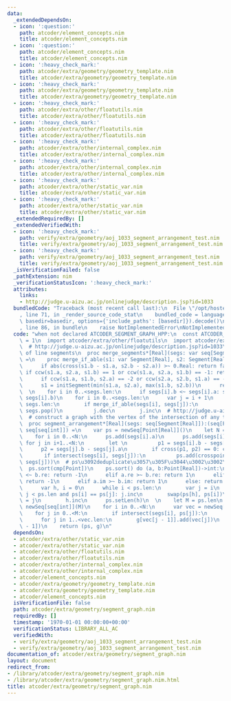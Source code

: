 ```yaml
---
data:
  _extendedDependsOn:
  - icon: ':question:'
    path: atcoder/element_concepts.nim
    title: atcoder/element_concepts.nim
  - icon: ':question:'
    path: atcoder/element_concepts.nim
    title: atcoder/element_concepts.nim
  - icon: ':heavy_check_mark:'
    path: atcoder/extra/geometry/geometry_template.nim
    title: atcoder/extra/geometry/geometry_template.nim
  - icon: ':heavy_check_mark:'
    path: atcoder/extra/geometry/geometry_template.nim
    title: atcoder/extra/geometry/geometry_template.nim
  - icon: ':heavy_check_mark:'
    path: atcoder/extra/other/floatutils.nim
    title: atcoder/extra/other/floatutils.nim
  - icon: ':heavy_check_mark:'
    path: atcoder/extra/other/floatutils.nim
    title: atcoder/extra/other/floatutils.nim
  - icon: ':heavy_check_mark:'
    path: atcoder/extra/other/internal_complex.nim
    title: atcoder/extra/other/internal_complex.nim
  - icon: ':heavy_check_mark:'
    path: atcoder/extra/other/internal_complex.nim
    title: atcoder/extra/other/internal_complex.nim
  - icon: ':heavy_check_mark:'
    path: atcoder/extra/other/static_var.nim
    title: atcoder/extra/other/static_var.nim
  - icon: ':heavy_check_mark:'
    path: atcoder/extra/other/static_var.nim
    title: atcoder/extra/other/static_var.nim
  _extendedRequiredBy: []
  _extendedVerifiedWith:
  - icon: ':heavy_check_mark:'
    path: verify/extra/geometry/aoj_1033_segment_arrangement_test.nim
    title: verify/extra/geometry/aoj_1033_segment_arrangement_test.nim
  - icon: ':heavy_check_mark:'
    path: verify/extra/geometry/aoj_1033_segment_arrangement_test.nim
    title: verify/extra/geometry/aoj_1033_segment_arrangement_test.nim
  _isVerificationFailed: false
  _pathExtension: nim
  _verificationStatusIcon: ':heavy_check_mark:'
  attributes:
    links:
    - http://judge.u-aizu.ac.jp/onlinejudge/description.jsp?id=1033
  bundledCode: "Traceback (most recent call last):\n  File \"/opt/hostedtoolcache/Python/3.9.6/x64/lib/python3.9/site-packages/onlinejudge_verify/documentation/build.py\"\
    , line 71, in _render_source_code_stat\n    bundled_code = language.bundle(stat.path,\
    \ basedir=basedir, options={'include_paths': [basedir]}).decode()\n  File \"/opt/hostedtoolcache/Python/3.9.6/x64/lib/python3.9/site-packages/onlinejudge_verify/languages/nim.py\"\
    , line 86, in bundle\n    raise NotImplementedError\nNotImplementedError\n"
  code: "when not declared ATCODER_SEGMENT_GRAPH_HPP:\n  const ATCODER_SEGMENT_GRAPH_HPP*\
    \ = 1\n  import atcoder/extra/other/floatutils\n  import atcoder/extra/geometry/geometry_template\n\
    \  # http://judge.u-aizu.ac.jp/onlinejudge/description.jsp?id=1033\n  # deduplication\
    \ of line segments\n  proc merge_segments*[Real](segs: var seq[Segment[Real]])\
    \ =\n    proc merge_if_able(s1: var Segment[Real], s2: Segment[Real]):bool =\n\
    \      if abs(cross(s1.b - s1.a, s2.b - s2.a)) >~ 0.Real: return false\n     \
    \ if ccw(s1.a, s2.a, s1.b) == 1 or ccw(s1.a, s2.a, s1.b) == -1: return false\n\
    \      if ccw(s1.a, s1.b, s2.a) == -2 or ccw(s2.a, s2.b, s1.a) == -2: return false\n\
    \      s1 = initSegment(min(s1.a, s2.a), max(s1.b, s2.b))\n      return true\n\
    \  \n    for i in 0..<segs.len:\n      if segs[i].b <~ segs[i].a: swap(segs[i].a,\
    \ segs[i].b)\n    for i in 0..<segs.len:\n      var j = i + 1\n      while j <\
    \ segs.len:\n        if merge_if_able(segs[i], segs[j]):\n          segs[j] =\
    \ segs.pop()\n          j.dec\n        j.inc\n  # http://judge.u-aizu.ac.jp/onlinejudge/description.jsp?id=1033\n\
    \  # construct a graph with the vertex of the intersection of any two line segments\n\
    \  proc segment_arrangement*[Real](segs: seq[Segment[Real]]):(seq[Point[Real]],\
    \ seq[seq[int]]) =\n    var ps = newSeq[Point[Real]]()\n    let N = segs.len\n\
    \    for i in 0..<N:\n      ps.add(segs[i].a)\n      ps.add(segs[i].b)\n     \
    \ for j in i+1..<N:\n        let \n          p1 = segs[i].b - segs[i].a\n    \
    \      p2 = segs[j].b - segs[j].a\n        if cross(p1, p2) == 0: continue\n \
    \       if intersect(segs[i], segs[j]):\n          ps.add(crosspoint(segs[i],\
    \ segs[j]))\n  # ps\u3092deduplicate\u3057\u305F\u3044\u3002\u3002\u3002\n#  \
    \  ps.sort(cmp[Point])\n    ps.sort() do (a, b:Point[Real])->int:\n      if a.re\
    \ <~ b.re: return -1\n      elif a.re >~ b.re: return 1\n      elif a.im <~ b.im:\
    \ return -1\n      elif a.im >~ b.im: return 1\n      else: return 0\n    block:\n\
    \      var h, i = 0\n      while i < ps.len:\n        var j = i\n        while\
    \ j < ps.len and ps[i] == ps[j]: j.inc\n        swap(ps[h], ps[i])\n        i\
    \ = j\n        h.inc\n      ps.setLen(h)\n  \n    let M = ps.len\n    var g =\
    \ newSeq[seq[int]](M)\n    for i in 0..<N:\n      var vec = newSeq[int]()\n  \
    \    for j in 0..<M:\n        if intersect(segs[i], ps[j]):\n          vec.add(j)\n\
    \      for j in 1..<vec.len:\n        g[vec[j - 1]].add(vec[j])\n        g[vec[j]].add(vec[j\
    \ - 1])\n    return (ps, g)\n"
  dependsOn:
  - atcoder/extra/other/static_var.nim
  - atcoder/extra/other/static_var.nim
  - atcoder/extra/other/floatutils.nim
  - atcoder/extra/other/floatutils.nim
  - atcoder/extra/other/internal_complex.nim
  - atcoder/extra/other/internal_complex.nim
  - atcoder/element_concepts.nim
  - atcoder/extra/geometry/geometry_template.nim
  - atcoder/extra/geometry/geometry_template.nim
  - atcoder/element_concepts.nim
  isVerificationFile: false
  path: atcoder/extra/geometry/segment_graph.nim
  requiredBy: []
  timestamp: '1970-01-01 00:00:00+00:00'
  verificationStatus: LIBRARY_ALL_AC
  verifiedWith:
  - verify/extra/geometry/aoj_1033_segment_arrangement_test.nim
  - verify/extra/geometry/aoj_1033_segment_arrangement_test.nim
documentation_of: atcoder/extra/geometry/segment_graph.nim
layout: document
redirect_from:
- /library/atcoder/extra/geometry/segment_graph.nim
- /library/atcoder/extra/geometry/segment_graph.nim.html
title: atcoder/extra/geometry/segment_graph.nim
---
```

